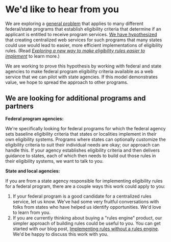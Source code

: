 # We'd like to hear from you

We are exploring a [general problem](https://github.com/18F/eligibility-rules-service/blob/master/README.md#the-problem) that applies to many different federal/state programs that establish eligibility criteria that determine if an applicant is entitled to receive program services. [We have hypothesized](https://github.com/18F/eligibility-rules-service/blob/master/README.md#our-hypothesis) that creating centralized web services for such programs that many states could use would lead to easier, more efficient implementations of eligibility rules. (Read [_Exploring a new way to make eligibility rules easier to implement_](https://18f.gsa.gov/2018/10/16/exploring-a-new-way-to-make-eligibility-rules-easier-to-implement/) to learn more.)

We are working to prove this hypothesis by working with federal and state agencies to make federal program eligibility criteria available as a web service that we can pilot with state agencies. If this model demonstrates value, we hope to spread the approach to other programs.

## We are looking for additional programs and partners

**Federal program agencies:** 

We're specifically looking for federal programs for which the federal agency sets baseline eligibility criteria that states or localities implement in their own eligibility systems. Programs where states can optionally customize the eligibility criteria to suit their individual needs are okay; our approach can handle this. If your agency establishes eligibility criteria and then delivers guidance to states, each of which then needs to build out those rules in their eligibility systems, we want to talk to you.

**State and local agencies:** 

If you are from a state agency responsible for implementing eligibility rules for a federal program, there are a couple ways this work could apply to you:
1. If your federal program is a good candidate for a centralized rules service, let us know. We've had some very fruitful conversations with folks from states who have helped us identify opportunities. We'd love to learn from you.
2. If you are currently thinking about buying a "rules engine" product, our simpler approach of building rules could be useful to you. You can get started with our blog post, [Implementing rules without a rules engine](https://18f.gsa.gov/2018/10/09/implementing-rules-without-rules-engines/). We'd be happy to discuss this work with you.
